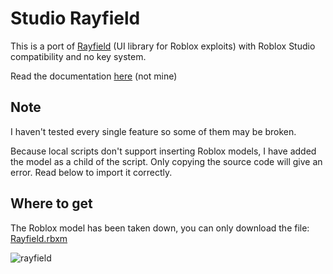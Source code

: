 # Studio Rayfield
This is a port of [Rayfield](https://github.com/shlexware/Rayfield/tree/main) (UI library for Roblox exploits) with Roblox Studio compatibility and no key system.

Read the documentation [here](https://docs.sirius.menu/rayfield) (not mine)

## Note
I haven't tested every single feature so some of them may be broken.

Because local scripts don't support inserting Roblox models, I have added the model as a child of the script. Only copying the source code will give an error. Read below to import it correctly. 

## Where to get
The Roblox model has been taken down, you can only download the file: [Rayfield.rbxm](https://github.com/Epixerty/StudioRayfield/blob/main/Rayfield.rbxm)

![rayfield](https://user-images.githubusercontent.com/77512805/197843157-3485a6e4-7b18-4372-8277-f3a2e7bd0317.png)
